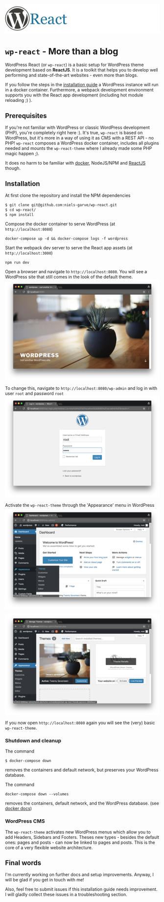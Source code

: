 ![WordPress React logo](docs/logo.jpg)

# `wp-react` - More than a blog

WordPress React (or `wp-react`) is a basic setup for WordPress theme development based on **ReactJS**. It is a toolkit that helps you to develop well performing and state-of-the-art websites - even more than blogs.

If you follow the steps in the [installation guide](#installation) a WordPress instance will run in a docker container. Furthermore, a webpack development environment supports you with the React app development (including hot module reloading ;) ).

## Prerequisites

If you're not familiar with WordPress or classic WordPress development (PHP), you're completely right here :). It's true, `wp-react` is based on WordPress, but it's more in a way of using it as CMS with a REST API - no PHP! `wp-react` composes a WordPress docker container, includes all plugins needed and mounts the `wp-react-theme` where I already made some PHP magic happen ;).

It does no harm to be familiar with [docker](https://www.docker.com/), NodeJS/NPM and [ReactJS](https://reactjs.org/) though.

## Installation

At first clone the repository and install the NPM dependencies
```
$ git clone git@github.com:niels-garve/wp-react.git
$ cd wp-react/
$ npm install
```

Compose the docker container to serve WordPress (at `http://localhost:8080`)
```
docker-compose up -d && docker-compose logs -f wordpress
```

Start the webpack dev server to serve the React app assets (at `http://localhost:3000`)
```
npm run dev
```

Open a browser and navigate to `http://localhost:8080`. You will see a WordPress site that still comes in the look of the default theme.
![WordPress React logo](docs/step-0.png)

To change this, navigate to `http://localhost:8080/wp-admin` and log in with user `root` and password `root`
![WordPress React logo](docs/step-1.png)

Activate the `wp-react-theme` through the 'Appearance' menu in WordPress
![WordPress React logo](docs/step-2.png)

![WordPress React logo](docs/step-3.png)

If you now open `http://localhost:8080` again you will see the (very) basic `wp-react-theme`.

### Shutdown and cleanup

The command
```
$ docker-compose down
```
removes the containers and default network, but preserves your WordPress database.

The command
```
docker-compose down --volumes
```
removes the containers, default network, and the WordPress database. (see [docker docs](https://docs.docker.com/compose/wordpress/#shutdown-and-cleanup))

### WordPress CMS

The `wp-react-theme` activates new WordPress menus which allow you to add Headers, Sidebars and Footers. Theses new types - besides the default ones: pages and posts - can now be linked to pages and posts. This is the core of a very flexible website architecture.

## Final words

I'm currently working on further docs and setup improvements. Anyway, I will be glad if you get in touch with me!

Also, feel free to submit issues if this installation guide needs improvement. I will gladly collect these issues in a troubleshooting section.
